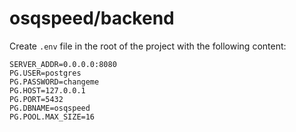 # osqspeed/backend

Create `.env` file in the root of the project with the following content:

```env
SERVER_ADDR=0.0.0.0:8080
PG.USER=postgres
PG.PASSWORD=changeme
PG.HOST=127.0.0.1
PG.PORT=5432
PG.DBNAME=osqspeed
PG.POOL.MAX_SIZE=16
```
